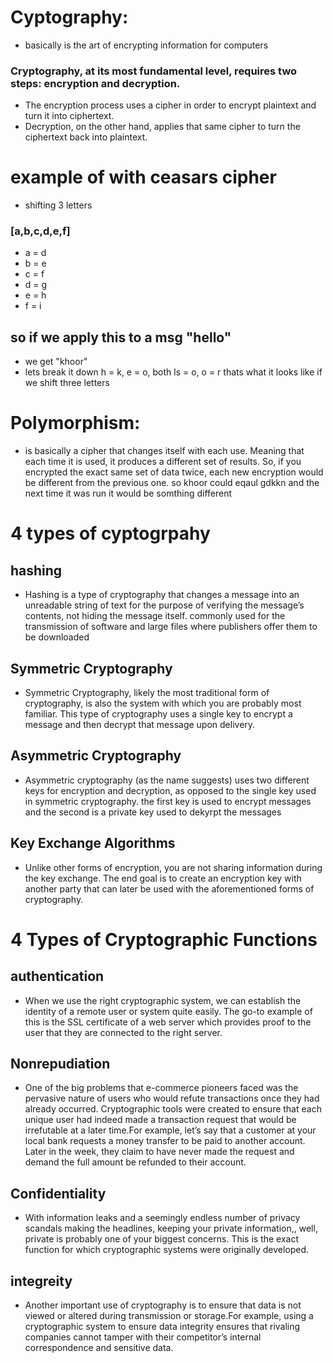 # Cyptography: 
* basically is the art of encrypting information for computers
### Cryptography, at its most fundamental level, requires two steps: encryption and decryption.
 * The encryption process uses a cipher in order to encrypt plaintext and turn it into ciphertext. 
 * Decryption, on the other hand, applies that same cipher to turn the ciphertext back into plaintext.

# example of with ceasars cipher 
* shifting 3 letters 
### [a,b,c,d,e,f]
* a = d
* b = e
* c = f
* d = g
* e = h
* f = i 
## so if we apply this to a msg "hello"
* we get "khoor" 
* lets break it down h = k, e = o, both ls = o, o = r thats what it looks like if we shift three letters 
# Polymorphism: 
* is basically a cipher that changes itself with each use. Meaning that each time it is used, it produces a different set of results. So, if you encrypted the exact same set of data twice, each new encryption would be different from the previous one. so khoor could eqaul gdkkn and the next time it was run it would be somthing different

# 4 types of cyptogrpahy 
## hashing 
* Hashing is a type of cryptography that changes a message into an unreadable string of text for the purpose of verifying the message’s contents, not hiding the message itself. commonly used for the transmission of software and large files where publishers offer them to be downloaded 
## Symmetric Cryptography
* Symmetric Cryptography, likely the most traditional form of cryptography, is also the system with which you are probably most familiar. This type of cryptography uses a single key to encrypt a message and then decrypt that message upon delivery. 

## Asymmetric Cryptography
* Asymmetric cryptography (as the name suggests) uses two different keys for encryption and decryption, as opposed to the single key used in symmetric cryptography. the first key is used to encrypt messages and the second is a private key used to dekyrpt the messages 

## Key Exchange Algorithms
* Unlike other forms of encryption, you are not sharing information during the key exchange. The end goal is to create an encryption key with another party that can later be used with the aforementioned forms of cryptography.

#  4 Types of Cryptographic Functions
## authentication
* When we use the right cryptographic system, we can establish the identity of a remote user or system quite easily. The go-to example of this is the SSL certificate of a web server which provides proof to the user that they are connected to the right server.  

## Nonrepudiation
* One of the big problems that e-commerce pioneers faced was the pervasive nature of users who would refute transactions once they had already occurred. Cryptographic tools were created to ensure that each unique user had indeed made a transaction request that would be irrefutable at a later time.For example, let’s say that a customer at your local bank requests a money transfer to be paid to another account. Later in the week, they claim to have never made the request and demand the full amount be refunded to their account.

## Confidentiality
* With information leaks and a seemingly endless number of privacy scandals making the headlines, keeping your private information,, well, private is probably one of your biggest concerns. This is the exact function for which cryptographic systems were originally developed.  

## integreity 
* Another important use of cryptography is to ensure that data is not viewed or altered during transmission or storage.For example, using a cryptographic system to ensure data integrity ensures that rivaling companies cannot tamper with their competitor’s internal correspondence and sensitive data.